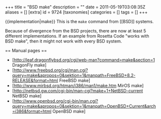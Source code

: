+++
title = "BSD make"
description = ""
date = 2011-05-19T03:08:35Z
aliases = []
[extra]
id = 9724
[taxonomies]
categories = []
tags = []
+++

{{implementation|make}}
This is the <code>make</code> command from [[BSD]] systems.

Because of divergence from the BSD projects, there are now at least 5 different implementations. If an example from Rosetta Code "works with BSD make", then it might not work with every BSD system.

== Manual pages ==
* [http://leaf.dragonflybsd.org/cgi/web-man?command=make&section=1 DragonFly make]
* [http://www.freebsd.org/cgi/man.cgi?query=make&apropos=0&sektion=1&manpath=FreeBSD+8.2-RELEASE&format=html FreeBSD make]
* [http://www.mirbsd.org/htman/i386/man1/make.htm MirOS make]
* [http://netbsd.gw.com/cgi-bin/man-cgi?make+1+NetBSD-current NetBSD make]
* [http://www.openbsd.org/cgi-bin/man.cgi?query=make&apropos=0&sektion=1&manpath=OpenBSD+Current&arch=i386&format=html OpenBSD make]
